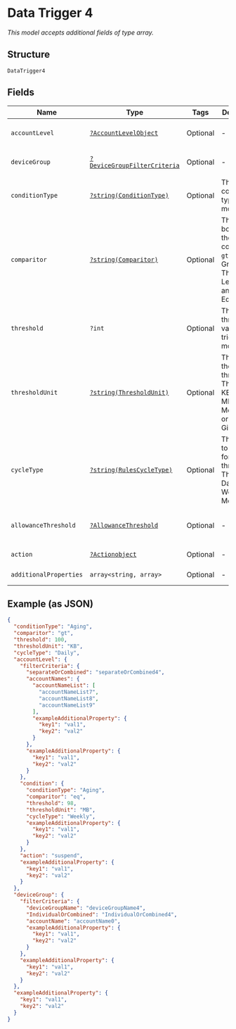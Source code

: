 
# Data Trigger 4

*This model accepts additional fields of type array.*

## Structure

`DataTrigger4`

## Fields

| Name | Type | Tags | Description | Getter | Setter |
|  --- | --- | --- | --- | --- | --- |
| `accountLevel` | [`?AccountLevelObject`](../../doc/models/account-level-object.md) | Optional | - | getAccountLevel(): ?AccountLevelObject | setAccountLevel(?AccountLevelObject accountLevel): void |
| `deviceGroup` | [`?DeviceGroupFilterCriteria`](../../doc/models/device-group-filter-criteria.md) | Optional | - | getDeviceGroup(): ?DeviceGroupFilterCriteria | setDeviceGroup(?DeviceGroupFilterCriteria deviceGroup): void |
| `conditionType` | [`?string(ConditionType)`](../../doc/models/condition-type.md) | Optional | The condition type being monitored | getConditionType(): ?string | setConditionType(?string conditionType): void |
| `comparitor` | [`?string(Comparitor)`](../../doc/models/comparitor.md) | Optional | The boolean of the comparison. `gt` is Greater Than, `lt` is Less Than and `eq` is Equal To | getComparitor(): ?string | setComparitor(?string comparitor): void |
| `threshold` | `?int` | Optional | The threshold value the trigger monitors for | getThreshold(): ?int | setThreshold(?int threshold): void |
| `thresholdUnit` | [`?string(ThresholdUnit)`](../../doc/models/threshold-unit.md) | Optional | The units of the threshold. This can be KB, Kilobits, MB, Megabits, or GB, Gigabits | getThresholdUnit(): ?string | setThresholdUnit(?string thresholdUnit): void |
| `cycleType` | [`?string(RulesCycleType)`](../../doc/models/rules-cycle-type.md) | Optional | The interval to monitor for the threshold. This can be Daily, Weekly or Monthly | getCycleType(): ?string | setCycleType(?string cycleType): void |
| `allowanceThreshold` | [`?AllowanceThreshold`](../../doc/models/allowance-threshold.md) | Optional | - | getAllowanceThreshold(): ?AllowanceThreshold | setAllowanceThreshold(?AllowanceThreshold allowanceThreshold): void |
| `action` | [`?Actionobject`](../../doc/models/actionobject.md) | Optional | - | getAction(): ?Actionobject | setAction(?Actionobject action): void |
| `additionalProperties` | `array<string, array>` | Optional | - | findAdditionalProperty(string key): array | additionalProperty(string key, array value): void |

## Example (as JSON)

```json
{
  "conditionType": "Aging",
  "comparitor": "gt",
  "threshold": 100,
  "thresholdUnit": "KB",
  "cycleType": "Daily",
  "accountLevel": {
    "filterCriteria": {
      "separateOrCombined": "separateOrCombined4",
      "accountNames": {
        "accountNameList": [
          "accountNameList7",
          "accountNameList8",
          "accountNameList9"
        ],
        "exampleAdditionalProperty": {
          "key1": "val1",
          "key2": "val2"
        }
      },
      "exampleAdditionalProperty": {
        "key1": "val1",
        "key2": "val2"
      }
    },
    "condition": {
      "conditionType": "Aging",
      "comparitor": "eq",
      "threshold": 98,
      "thresholdUnit": "MB",
      "cycleType": "Weekly",
      "exampleAdditionalProperty": {
        "key1": "val1",
        "key2": "val2"
      }
    },
    "action": "suspend",
    "exampleAdditionalProperty": {
      "key1": "val1",
      "key2": "val2"
    }
  },
  "deviceGroup": {
    "filterCriteria": {
      "deviceGroupName": "deviceGroupName4",
      "IndividualOrCombined": "IndividualOrCombined4",
      "accountName": "accountName0",
      "exampleAdditionalProperty": {
        "key1": "val1",
        "key2": "val2"
      }
    },
    "exampleAdditionalProperty": {
      "key1": "val1",
      "key2": "val2"
    }
  },
  "exampleAdditionalProperty": {
    "key1": "val1",
    "key2": "val2"
  }
}
```

